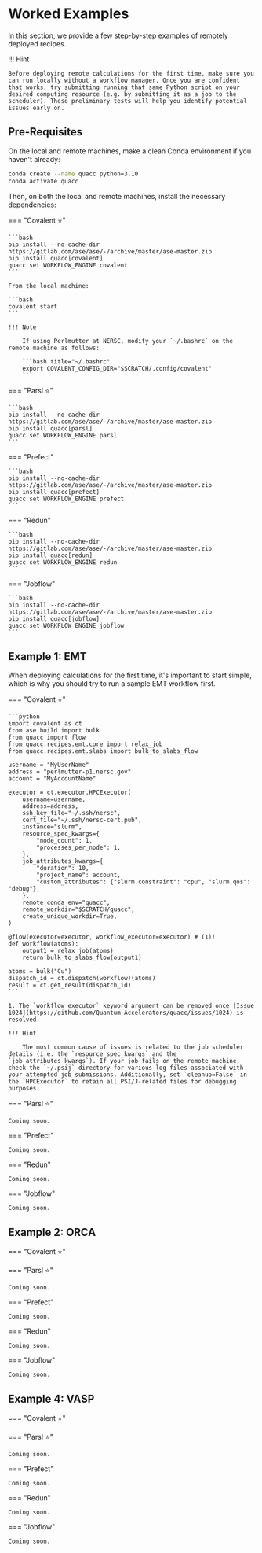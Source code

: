 # Worked Examples

In this section, we provide a few step-by-step examples of remotely deployed recipes.

!!! Hint

    Before deploying remote calculations for the first time, make sure you can run locally without a workflow manager. Once you are confident that works, try submitting running that same Python script on your desired computing resource (e.g. by submitting it as a job to the scheduler). These preliminary tests will help you identify potential issues early on.

## Pre-Requisites

On the local and remote machines, make a clean Conda environment if you haven't already:

```bash
conda create --name quacc python=3.10
conda activate quacc
```

Then, on both the local and remote machines, install the necessary dependencies:

=== "Covalent ⭐"

    ```bash
    pip install --no-cache-dir https://gitlab.com/ase/ase/-/archive/master/ase-master.zip
    pip install quacc[covalent]
    quacc set WORKFLOW_ENGINE covalent
    ```

    From the local machine:

    ```bash
    covalent start
    ```

    !!! Note

        If using Perlmutter at NERSC, modify your `~/.bashrc` on the remote machine as follows:

        ```bash title="~/.bashrc"
        export COVALENT_CONFIG_DIR="$SCRATCH/.config/covalent"
        ```

=== "Parsl ⭐"

    ```bash
    pip install --no-cache-dir https://gitlab.com/ase/ase/-/archive/master/ase-master.zip
    pip install quacc[parsl]
    quacc set WORKFLOW_ENGINE parsl
    ```

=== "Prefect"

    ```bash
    pip install --no-cache-dir https://gitlab.com/ase/ase/-/archive/master/ase-master.zip
    pip install quacc[prefect]
    quacc set WORKFLOW_ENGINE prefect
    ```

=== "Redun"

    ```bash
    pip install --no-cache-dir https://gitlab.com/ase/ase/-/archive/master/ase-master.zip
    pip install quacc[redun]
    quacc set WORKFLOW_ENGINE redun
    ```

=== "Jobflow"

    ```bash
    pip install --no-cache-dir https://gitlab.com/ase/ase/-/archive/master/ase-master.zip
    pip install quacc[jobflow]
    quacc set WORKFLOW_ENGINE jobflow
    ```

## Example 1: EMT

When deploying calculations for the first time, it's important to start simple, which is why you should try to run a sample EMT workflow first.

=== "Covalent ⭐"

    ```python
    import covalent as ct
    from ase.build import bulk
    from quacc import flow
    from quacc.recipes.emt.core import relax_job
    from quacc.recipes.emt.slabs import bulk_to_slabs_flow

    username = "MyUserName"
    address = "perlmutter-p1.nersc.gov"
    account = "MyAccountName"

    executor = ct.executor.HPCExecutor(
        username=username,
        address=address,
        ssh_key_file="~/.ssh/nersc",
        cert_file="~/.ssh/nersc-cert.pub",
        instance="slurm",
        resource_spec_kwargs={
            "node_count": 1,
            "processes_per_node": 1,
        },
        job_attributes_kwargs={
            "duration": 10,
            "project_name": account,
            "custom_attributes": {"slurm.constraint": "cpu", "slurm.qos": "debug"},
        },
        remote_conda_env="quacc",
        remote_workdir="$SCRATCH/quacc",
        create_unique_workdir=True,
    )

    @flow(executor=executor, workflow_executor=executor) # (1)!
    def workflow(atoms):
        output1 = relax_job(atoms)
        return bulk_to_slabs_flow(output1)

    atoms = bulk("Cu")
    dispatch_id = ct.dispatch(workflow)(atoms)
    result = ct.get_result(dispatch_id)
    ```

    1. The `workflow_executor` keyword argument can be removed once [Issue 1024](https://github.com/Quantum-Accelerators/quacc/issues/1024) is resolved.

    !!! Hint

        The most common cause of issues is related to the job scheduler details (i.e. the `resource_spec_kwargs` and the `job_attributes_kwargs`). If your job fails on the remote machine, check the `~/.psij` directory for various log files associated with your attempted job submissions. Additionally, set `cleanup=False` in the `HPCExecutor` to retain all PSI/J-related files for debugging purposes.

=== "Parsl ⭐"

    Coming soon.

=== "Prefect"

    Coming soon.

=== "Redun"

    Coming soon.

=== "Jobflow"

    Coming soon.

## Example 2: ORCA

=== "Covalent ⭐"

=== "Parsl ⭐"

    Coming soon.

=== "Prefect"

    Coming soon.

=== "Redun"

    Coming soon.

=== "Jobflow"

    Coming soon.

## Example 4: VASP

=== "Covalent ⭐"

=== "Parsl ⭐"

    Coming soon.

=== "Prefect"

    Coming soon.

=== "Redun"

    Coming soon.

=== "Jobflow"

    Coming soon.
